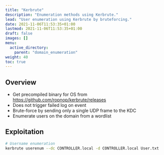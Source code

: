 ```yaml
---
title: "Kerbrute"
description: "Enumeration methods using Kerbrute."
lead: "User enumeration using Kerbrute by bruteforcing."
date: 2021-11-06T11:53:35+01:00
lastmod: 2021-11-06T11:53:35+01:00
draft: false
images: []
menu: 
  active_directory:
    parent: "domain_enumeration"
weight: 40
toc: true
---
```


## Overview

- Get precompiled binary for OS from https://github.com/ropnop/kerbrute/releases
- Does not trigger failed log on event
- Brute-force by sending only a single UDP frame to the KDC
- Enumerate users on the domain from a wordlist

## Exploitation

```bash
# Username enumeration
kerbrute userenum --dc CONTROLLER.local -d CONTROLLER.local User.txt
```
